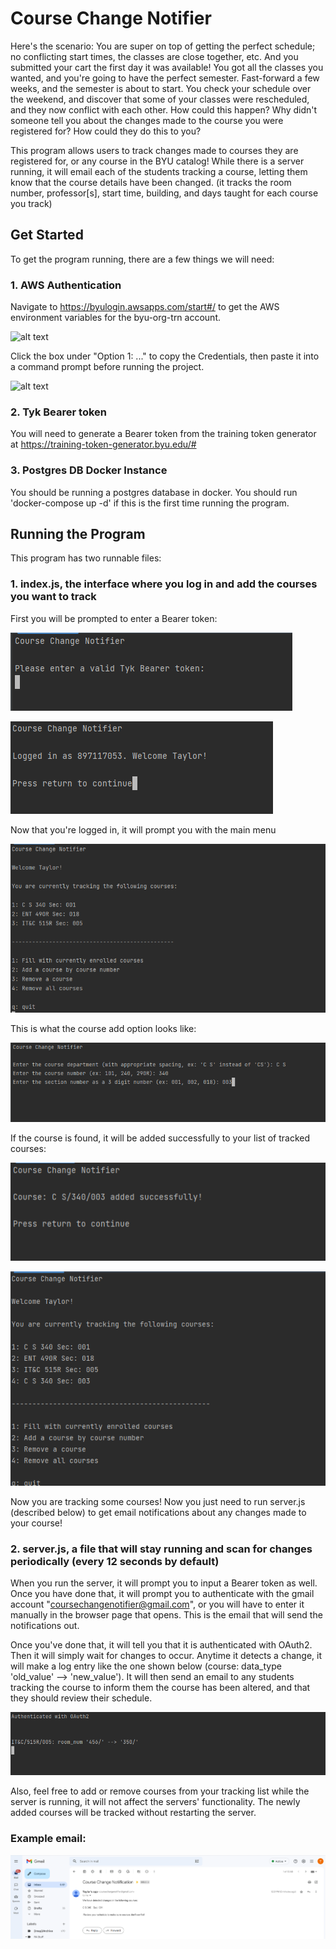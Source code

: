 # Course Change Notifier


Here's the scenario: You are super on top of getting the perfect schedule; no conflicting start times, 
the classes are close together, etc. And you submitted your cart the first day it was available! You
got all the classes you wanted, and you're going to have the perfect semester. Fast-forward a few 
weeks, and the semester is about to start. You check your schedule over the weekend, and discover that
some of your classes were rescheduled, and they now conflict with each other. How could this happen?
Why didn't someone tell you about the changes made to the course you were registered for? How could
they do this to you?

This program allows users to track changes made to courses they are registered for, or any course in
the BYU catalog! While there is a server running, it will email each of the students tracking a course,
letting them know that the course details have been changed. (it tracks the room number, professor[s],
start time, building, and days taught for each course you track)

## Get Started

To get the program running, there are a few things we will need: 

[//]: # (1. AWS authentication)

[//]: # (2. Tyk Bearer token)

[//]: # (3. Postgres DB running in Docker)


### 1. AWS Authentication

Navigate to https://byulogin.awsapps.com/start#/ to get the AWS environment variables for the byu-org-trn account.

![alt text][logo]

[logo]: src/img/awsCreds.png "AWS Creds"

Click the box under "Option 1: ..." to copy the Credentials, then paste it into a command prompt before running the project.

![alt text][logo2]

[logo2]: src/img/awsPrompt.png "AWS Prompt"


### 2. Tyk Bearer token

You will need to generate a Bearer token from the training token generator at https://training-token-generator.byu.edu/#

### 3. Postgres DB Docker Instance

You should be running a postgres database in docker. You should run 'docker-compose up -d' if this
is the first time running the program.


## Running the Program

This program has two runnable files:

### 1. index.js, the interface where you log in and add the courses you want to track

First you will be prompted to enter a Bearer token:


![alt text][token]

[token]: src/img/tokenPrompt.png "Token Prompt"

![alt text][logged_in]

[logged_in]: src/img/loggedIn.png "logged in Prompt"

Now that you're logged in, it will prompt you with the main menu

![alt text][menu]

[menu]: src/img/mainMenu.png "Main menu"

This is what the course add option looks like: 

![alt text][add_course]

[add_course]: src/img/courseInput.png "Course add Prompt"

If the course is found, it will be added successfully to your list of tracked courses:

![alt text][added]

[added]: src/img/courseAdded.png "course added"

![alt text][newMenu]

[newMenu]: src/img/newMenu.png "Updated menu"

Now you are tracking some courses! Now you just need to run server.js (described below) to get
email notifications about any changes made to your course!

### 2. server.js, a file that will stay running and scan for changes periodically (every 12 seconds by default)

When you run the server, it will prompt you to input a Bearer token as well. Once you have done that, it will prompt
you to authenticate with the gmail account "coursechangenotifier@gmail.com", or you will have to enter it manually
in the browser page that opens. This is the email that will send the notifications out.

Once you've done that, it will tell you that it is authenticated with OAuth2. Then it will simply wait for changes to
occur. Anytime it detects a change, it will make a log entry like the one shown below (course: data_type 
'old_value' --> 'new_value'). It will then send an email to any students tracking the course to inform them the course
has been altered, and that they should review their schedule.

![alt text][server]

[server]: src/img/server.png "Updated menu"

Also, feel free to add or remove courses from your tracking list while the server is running, it will not affect
the servers' functionality. The newly added courses will be tracked without restarting the server.

### Example email:

![alt text][email]

[email]: src/img/email.png "email"
